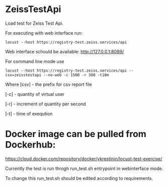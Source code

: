 # ZeissTestApi

Load test for Zeiss Test Api.

For executing with web interface run: 
```
locust --host https://registry-test.zeiss.services/api
```
Web interface schould be available: http://127.0.0.1:8089/

For command line mode use
```
locust --host https://registry-test.zeiss.services/api --csv=zeisstestapi --no-web -c 1500 -r 300 -t10m
```
Where [csv] - the prefix for csv report file

[-c] - quantity of virtual user 

[-r] - increment of quantity per second

[-t] - time of exeqution

# Docker image can be pulled from Dockerhub:

https://cloud.docker.com/repository/docker/ykrestinin/locust-test-exercise/

Currently the test is run throgh run_test.sh entrypoint in webinterface mode.

To change this run_test.sh should be edited according to requirements.
